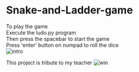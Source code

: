 # Snake-and-Ladder-game
To play the game<br>
Execute the ludo.py program<br>
Then press the spacebar to start the game<br>
Press 'enter' button on numpad to roll the dice<br>
![intro](https://user-images.githubusercontent.com/91353030/135787370-57056d93-f08a-4825-8dd5-da12b47f8e03.png)

This project is tribute to my teacher
![win](https://user-images.githubusercontent.com/91353030/135787487-7fff2839-d5e0-4d65-a1a7-643727fdab5c.png)

